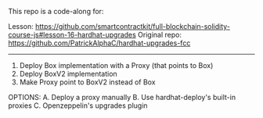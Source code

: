 This repo is a code-along for:

Lesson: https://github.com/smartcontractkit/full-blockchain-solidity-course-js#lesson-16-hardhat-upgrades
Original repo: https://github.com/PatrickAlphaC/hardhat-upgrades-fcc

--- 

1. Deploy Box implementation with a Proxy (that points to Box)
2. Deploy BoxV2 implementation
3. Make Proxy point to BoxV2 instead of Box

OPTIONS:
A. Deploy a proxy manually
B. Use hardhat-deploy's built-in proxies
C. Openzeppelin's upgrades plugin